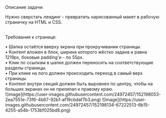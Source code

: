 <p>Описание задачи:</p>
Нужно сверстать лендинг - превратить нарисованный макет в рабочую страничку на HTML и CSS.<br/><br/>
<p>Требования к странице:</p>
• Шапка остаётся вверху экрана при прокручивании страницы.<br/>
• Контент вложен в блок, ширина которого жёстко задана и равна 1219px, боковые padding'и - по 55px.<br/>
• Клик по ссылкам в шапке должен переносить на соответствующие разделы страницы.<br/>
• При клике на лого должен происходить переход в самый верх страницы.<br/>
• Контент внутри секций должен быть выровнен по центру, чтобы на больших экранах он не прилипал к правому краю.<br/>
![image](https://user-images.githubusercontent.com/24972457/152198053-2ea7551e-73f6-4b67-92b1-af19cbdaf7b3.png)
![image](https://user-images.githubusercontent.com/24972457/152198134-67222513-6b15-4255-a54b-1753bf025bd8.png)



